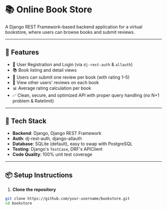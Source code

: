 # 📚 Online Book Store

A Django REST Framework–based backend application for a virtual bookstore, where users can browse books and submit reviews.

---

## 📝 Features

- 🔐 User Registration and Login (via `dj-rest-auth` & `allauth`)
- 📚 Book listing and detail views
- 🧾 Users can submit one review per book (with rating 1–5)
- 👀 View other users' reviews on each book
- 📊 Average rating calculation per book
- ✅ Clean, secure, and optimized API with proper query handling (no N+1 problem & Ratelimit)

---

## 🚀 Tech Stack

- **Backend**: Django, Django REST Framework
- **Auth**: dj-rest-auth, django-allauth
- **Database**: SQLite (default), easy to swap with PostgreSQL
- **Testing**: Django's `TestCase`, DRF's APIClient
- **Code Quality**: 100% unit test coverage

---

## 📦 Setup Instructions

1. **Clone the repository**

```bash
git clone https://github.com/your-username/bookstore.git
cd bookstore
